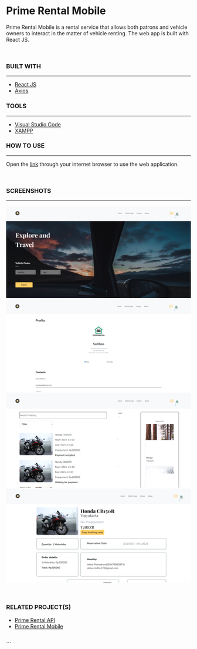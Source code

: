 # **Prime Rental Mobile**

Prime Rental Mobile is a rental service that allows both patrons and vehicle owners to interact in the matter of vehicle renting. The web app is built with React JS.

<br>

### **BUILT WITH**

---

- [React JS](https://reactjs.org/)
- [Axios](https://www.npmjs.com/package/axios)


### **TOOLS**

---

- [Visual Studio Code](https://code.visualstudio.com/)
- [XAMPP](https://www.apachefriends.org/index.html)

### **HOW TO USE**

---

Open the [link](https://primerental-reactjs.vercel.app/) through your internet browser to use the web application.

<br>

### **SCREENSHOTS**

---

![HOME](/src/assets/images/homescreen.png 'Home')
![PROFILE](/src/assets/images/profilescreen.png 'Profile')
![HISTORY](/src/assets/images/historyscreen.png 'History')
![PAYMENT](/src/assets/images/paymentscreen.png 'Payment')

  <br>

### **RELATED PROJECT(S)**

- [Prime Rental API](https://github.com/akbrrmdhn/primerental-api)
- [Prime Rental Mobile](https://github.com/akbrrmdhn/RNPrimeRental)

<br>
```
